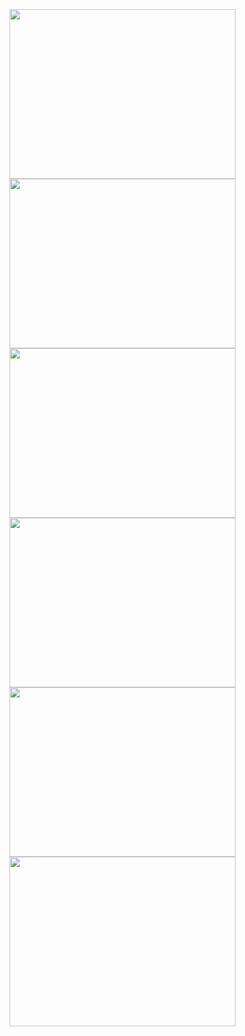 <img src="https://github.com/MnprtBains/Bains_GPS_Farm/blob/main/P1%20(2).jpeg" style="border: 20px red" width="400" height="300">

<img src="https://github.com/MnprtBains/Bains_GPS_Farm/blob/main/P1%20(3).jpeg" width="400" height="300">

<img src="https://github.com/MnprtBains/Bains_GPS_Farm/blob/main/P1%20(4).jpeg" width="400" height="300">

<img src="https://github.com/MnprtBains/Bains_GPS_Farm/blob/main/P1%20(5).jpeg" width="400" height="300">

<img src="https://github.com/MnprtBains/Bains_GPS_Farm/blob/main/P1%20(6).jpeg" width="400" height="300">

<img src="https://github.com/MnprtBains/Bains_GPS_Farm/blob/main/P1%20(7).jpeg" width="400" height="300">

